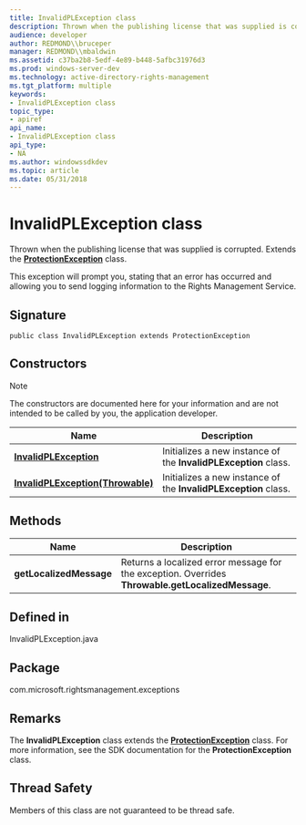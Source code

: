 ```yaml
---
title: InvalidPLException class
description: Thrown when the publishing license that was supplied is corrupted. Extends the ProtectionException class.This exception will prompt you, stating that an error has occurred and allowing you to send logging information to the Rights Management Service.
audience: developer
author: REDMOND\\bruceper
manager: REDMOND\\mbaldwin
ms.assetid: c37ba2b8-5edf-4e89-b448-5afbc31976d3
ms.prod: windows-server-dev
ms.technology: active-directory-rights-management
ms.tgt_platform: multiple
keywords:
- InvalidPLException class
topic_type:
- apiref
api_name:
- InvalidPLException class
api_type:
- NA
ms.author: windowssdkdev
ms.topic: article
ms.date: 05/31/2018
---
```


# InvalidPLException class

Thrown when the publishing license that was supplied is corrupted. Extends the [**ProtectionException**](protectionexception-class-java.md) class.

This exception will prompt you, stating that an error has occurred and allowing you to send logging information to the Rights Management Service.

## Signature

``` syntax
public class InvalidPLException extends ProtectionException
```

## Constructors

> [!Note]  
> The constructors are documented here for your information and are not intended to be called by you, the application developer.

 



| Name                                                                                               | Description                                                                |
|----------------------------------------------------------------------------------------------------|----------------------------------------------------------------------------|
| [**InvalidPLException**](invalidplexception-constructor-java.md)<br/>                       | Initializes a new instance of the **InvalidPLException** class.<br/> |
| [**InvalidPLException(Throwable)**](invalidplexception-throwable--constructor-java.md)<br/> | Initializes a new instance of the **InvalidPLException** class.<br/> |



 

## Methods



| Name                               | Description                                                                                                  |
|------------------------------------|--------------------------------------------------------------------------------------------------------------|
| **getLocalizedMessage**<br/> | Returns a localized error message for the exception. Overrides **Throwable.getLocalizedMessage**.<br/> |



 

## Defined in

InvalidPLException.java

## Package

com.microsoft.rightsmanagement.exceptions

## Remarks

The **InvalidPLException** class extends the [**ProtectionException**](protectionexception-class-java.md) class. For more information, see the SDK documentation for the **ProtectionException** class.

## Thread Safety

Members of this class are not guaranteed to be thread safe.

 

 





